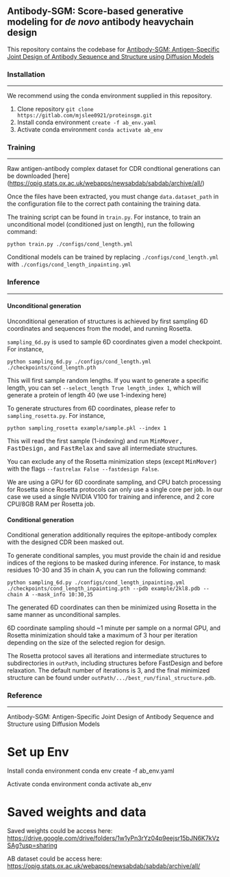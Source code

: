 ## Antibody-SGM: Score-based generative modeling for *de novo* antibody heavychain design

This repository contains the codebase for [Antibody-SGM: Antigen-Specific Joint Design of Antibody Sequence and
Structure using Diffusion Models](https://icml-compbio.github.io/2023/papers/WCBICML2023_paper143.pdf)


### Installation
---

We recommend using the conda environment supplied in this repository.

1. Clone repository `git clone https://gitlab.com/mjslee0921/proteinsgm.git`
2. Install conda environment `create -f ab_env.yaml`
3. Activate conda environment `conda activate ab_env`

### Training
---
Raw antigen-antibody complex dataset for CDR condtional generations can be downloaded [here] (https://opig.stats.ox.ac.uk/webapps/newsabdab/sabdab/archive/all/)

Once the files have been extracted, you must change `data.dataset_path` in the configuration file to the correct path containing the training data.

The training script can be found in `train.py`. For instance, to train an unconditional model (conditioned just on length), run the following command:

`python train.py ./configs/cond_length.yml`

Conditional models can be trained by replacing `./configs/cond_length.yml` with `./configs/cond_length_inpainting.yml`

### Inference
---

#### Unconditional generation

Unconditional generation of structures is achieved by first sampling 6D coordinates and sequences from the model, and running Rosetta.

`sampling_6d.py` is used to sample 6D coordinates given a model checkpoint. For instance,

`python sampling_6d.py ./configs/cond_length.yml ./checkpoints/cond_length.pth`

This will first sample random lengths. If you want to generate a specific length, you can set `--select_length True length_index 1`, which will generate a protein of length 40 (we use 1-indexing here)

To generate structures from 6D coordinates, please refer to `sampling_rosetta.py`. For instance,

`python sampling_rosetta example/sample.pkl --index 1`

This will read the first sample (1-indexing) and run <tt>MinMover, FastDesign,</tt> and <tt>FastRelax</tt> and save all intermediate structures.

You can exclude any of the Rosetta minimization steps (except <tt>MinMover</tt>) with the flags `--fastrelax False --fastdesign False`.

We are using a GPU for 6D coordinate sampling, and CPU batch processing for Rosetta since Rosetta protocols can only use a single core per job. In our case we used a single NVIDIA V100 for training and inference, and 2 core CPU/8GB RAM per Rosetta job.

#### Conditional generation

Conditional generation additionally requires the epitope-antibody complex with the designed CDR been masked out.

To generate conditional samples, you must provide the chain id and residue indices of the regions to be masked during inference. For instance, to mask residues 10-30 and 35 in chain A, you can run the following command:

`python sampling_6d.py ./configs/cond_length_inpainting.yml ./checkpoints/cond_length_inpainting.pth --pdb example/2kl8.pdb --chain A --mask_info 10:30,35`


The generated 6D coordinates can then be minimized using Rosetta in the same manner as unconditional samples.

6D coordinate sampling should ~1 minute per sample on a normal GPU, and Rosetta minimization should take a maximum of 3 hour per iteration depending on the size of the selected region for design.


The Rosetta protocol saves all iterations and intermediate structures to subdirectories in `outPath`, including structures before FastDesign and before relaxation. The default number of iterations is 3, and the final minimized structure can be found under `outPath/.../best_run/final_structure.pdb`.



### Reference
---
Antibody-SGM: Antigen-Specific Joint Design of Antibody Sequence and Structure using Diffusion Models



# Set up Env
Install conda environment conda env create -f ab_env.yaml

Activate conda environment conda activate ab_env

# Saved weights and data
Saved weights could be access here: https://drive.google.com/drive/folders/1w1yPn3rYz04p9eejsr15bJN6K7kVzSAg?usp=sharing

AB dataset could be access here: https://opig.stats.ox.ac.uk/webapps/newsabdab/sabdab/archive/all/

